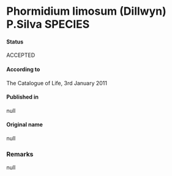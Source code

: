 # Phormidium limosum (Dillwyn) P.Silva SPECIES

#### Status
ACCEPTED

#### According to
The Catalogue of Life, 3rd January 2011

#### Published in
null

#### Original name
null

### Remarks
null